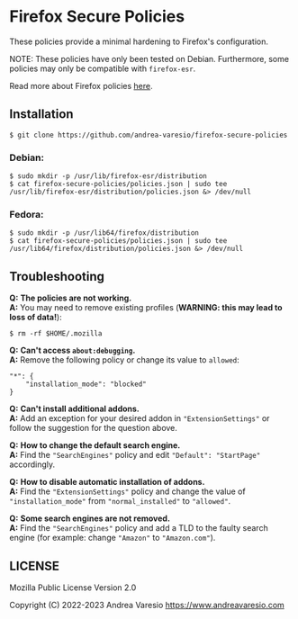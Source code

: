 # Firefox Secure Policies
These policies provide a minimal hardening to Firefox's configuration.

NOTE: These policies have only been tested on Debian. Furthermore, some policies may only be compatible with `firefox-esr`.

Read more about Firefox policies [here](https://github.com/mozilla/policy-templates).

## Installation
```
$ git clone https://github.com/andrea-varesio/firefox-secure-policies
```

### Debian:
```
$ sudo mkdir -p /usr/lib/firefox-esr/distribution
$ cat firefox-secure-policies/policies.json | sudo tee /usr/lib/firefox-esr/distribution/policies.json &> /dev/null
```

### Fedora:
```
$ sudo mkdir -p /usr/lib64/firefox/distribution
$ cat firefox-secure-policies/policies.json | sudo tee /usr/lib64/firefox/distribution/policies.json &> /dev/null
```

## Troubleshooting
**Q:** **The policies are not working.**<br />
**A:** You may need to remove existing profiles (**WARNING: this may lead to loss of data!**):
```
$ rm -rf $HOME/.mozilla
```

**Q:** **Can't access `about:debugging`.**<br />
**A:** Remove the following policy or change its value to `allowed`:
```
"*": {
    "installation_mode": "blocked"
}
```
**Q:** **Can't install additional addons.**<br />
**A:** Add an exception for your desired addon in `"ExtensionSettings"` or follow the suggestion for the question above.

**Q:** **How to change the default search engine.**<br />
**A:** Find the `"SearchEngines"` policy and edit `"Default": "StartPage"` accordingly.

**Q:** **How to disable automatic installation of addons.**<br />
**A:** Find the `"ExtensionSettings"` policy and change the value of `"installation_mode"` from `"normal_installed"` to `"allowed"`.

**Q:** **Some search engines are not removed.**<br />
**A:** Find the `"SearchEngines"` policy and add a TLD to the faulty search engine (for example: change `"Amazon"` to `"Amazon.com"`).

## LICENSE
Mozilla Public License Version 2.0

Copyright (C) 2022-2023 Andrea Varesio <https://www.andreavaresio.com>